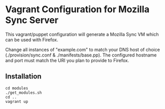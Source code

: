 Vagrant Configuration for Mozilla Sync Server
=============================================

This vagrant/puppet configuration will generate a Mozilla Sync VM which can be
used with Firefox.

Change all instances of "example.com" to match your DNS host of choice
(./provision/sync.conf & ./manifests/base.pp). The configured hostname and port
must match the URI you plan to provide to Firefox.

Installation
------------

    cd modules
    ./get_modules.sh
    cd ..
    vagrant up
